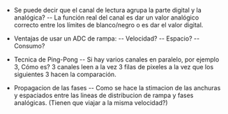 - Se puede decir que el canal de lectura agrupa la parte digital y la analógica?
-- La función real del canal es dar un valor analógico correcto entre los límites
de blanco/negro o es dar el valor digital.

- Ventajas de usar un ADC de rampa:
-- Velocidad?
-- Espacio?
-- Consumo?

- Tecnica de Ping-Pong
-- Si hay varios canales en paralelo, por ejemplo 3, Cómo es?
3 canales leen a la vez 3 filas de pixeles a la vez que los siguientes 3 hacen la comparación.

- Propagacion de las fases
-- Como se hace la stimacion de las anchuras y espaciados entre las lineas de
distribucion de rampa y fases analógicas. (Tienen que viajar a la misma velocidad?)
